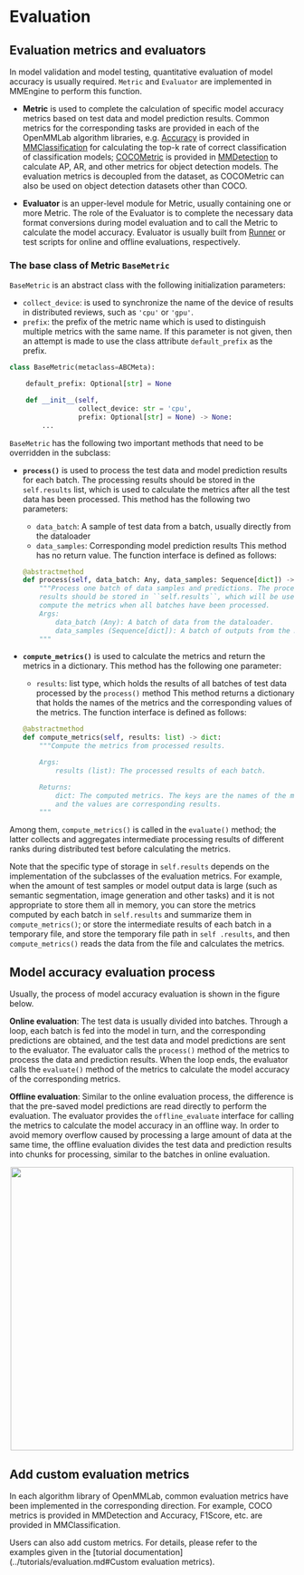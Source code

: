 # Evaluation

## Evaluation metrics and evaluators

In model validation and model testing, quantitative evaluation of model accuracy is usually required. `Metric` and `Evaluator` are implemented in MMEngine to perform this function.

- **Metric** is used to complete the calculation of specific model accuracy metrics based on test data and model prediction results. Common metrics for the corresponding tasks are provided in each of the OpenMMLab algorithm libraries, e.g. [Accuracy](https://mmclassification.readthedocs.io/en/1.x/api/generated/mmcls.evaluation.Accuracy.html#mmcls.evaluation.Accuracy) is provided in [MMClassification](https://github.com/open-mmlab/mmclassification) for calculating the top-k rate of correct classification of classification models; [COCOMetric](https://github.com/open-mmlab/mmdetection/blob/3.x/mmdet/evaluation/metrics/coco_metric.py) is provided in [MMDetection](https://github.com/open-mmlab/mmdetection) to calculate AP, AR, and other metrics for object detection models. The evaluation metrics is decoupled from the dataset, as COCOMetric can also be used on object detection datasets other than COCO.

- **Evaluator** is an upper-level module for Metric, usually containing one or more Metric. The role of the Evaluator is to complete the necessary data format conversions during model evaluation and to call the Metric to calculate the model accuracy. Evaluator is usually built from [Runner](../tutorials/runner.md) or test scripts for online and offline evaluations, respectively.

### The base class of Metric `BaseMetric`

`BaseMetric` is an abstract class with the following initialization parameters:

- `collect_device`: is used to synchronize the name of the device of results in distributed reviews, such as `'cpu'` or `'gpu'`.
- `prefix`: the prefix of the metric name which is used to distinguish multiple metrics with the same name. If this parameter is not given, then an attempt is made to use the class attribute `default_prefix` as the prefix.

```python
class BaseMetric(metaclass=ABCMeta):

    default_prefix: Optional[str] = None

    def __init__(self,
                 collect_device: str = 'cpu',
                 prefix: Optional[str] = None) -> None:
        ...
```

`BaseMetric` has the following two important methods that need to be overridden in the subclass:

- **`process()`** is used to process the test data and model prediction results for each batch. The processing results should be stored in the `self.results` list, which is used to calculate the metrics after all the test data has been processed. This method has the following two parameters:

  - `data_batch`: A sample of test data from a batch, usually directly from the dataloader
  - `data_samples`: Corresponding model prediction results
    This method has no return value. The function interface is defined as follows:

  ```python
  @abstractmethod
  def process(self, data_batch: Any, data_samples: Sequence[dict]) -> None:
      """Process one batch of data samples and predictions. The processed
      results should be stored in ``self.results``, which will be used to
      compute the metrics when all batches have been processed.
      Args:
          data_batch (Any): A batch of data from the dataloader.
          data_samples (Sequence[dict]): A batch of outputs from the model.
      """
  ```

- **`compute_metrics()`** is used to calculate the metrics and return the metrics in a dictionary. This method has the following one parameter:

  - `results`: list type, which holds the results of all batches of test data processed by the `process()` method
    This method returns a dictionary that holds the names of the metrics and the corresponding values of the metrics. The function interface is defined as follows:

  ```python
  @abstractmethod
  def compute_metrics(self, results: list) -> dict:
      """Compute the metrics from processed results.
  
      Args:
          results (list): The processed results of each batch.
  
      Returns:
          dict: The computed metrics. The keys are the names of the metrics,
          and the values are corresponding results.
      """
  ```

Among them, `compute_metrics()` is called in the `evaluate()` method; the latter collects and aggregates intermediate processing results of different ranks during distributed test before calculating the metrics.

Note that the specific type of storage in `self.results` depends on the implementation of the subclasses of the evaluation metrics. For example, when the amount of test samples or model output data is large (such as semantic segmentation, image generation and other tasks) and it is not appropriate to store them all in memory, you can store the metrics computed by each batch in `self.results` and summarize them in `compute_metrics()`; or store the intermediate results of each batch in a temporary file, and store the temporary file path in `self .results`, and then `compute_metrics()` reads the data from the file and calculates the metrics.

## Model accuracy evaluation process

Usually, the process of model accuracy evaluation is shown in the figure below.

**Online evaluation**: The test data is usually divided into batches. Through a loop, each batch is fed into the model in turn, and the corresponding predictions are obtained, and the test data and model predictions are sent to the evaluator. The evaluator calls the `process()` method of the metrics to process the data and prediction results. When the loop ends, the evaluator calls the `evaluate()` method of the metrics to calculate the model accuracy of the corresponding metrics.

**Offline  evaluation**: Similar to the online evaluation process, the difference is that the pre-saved model predictions are read directly to perform the evaluation. The evaluator provides the `offline_evaluate` interface for calling the metrics to calculate the model accuracy in an offline way. In order to avoid memory overflow caused by processing a large amount of data at the same time, the offline evaluation divides the test data and prediction results into chunks for processing, similar to the batches in online evaluation.

<div align="center">
    <img src="https://user-images.githubusercontent.com/15977946/187579113-279f097c-3530-40c4-9cd3-1bb0ce2fa452.png" width="500"/>
</div>

## Add custom evaluation metrics

In each algorithm library of OpenMMLab, common evaluation metrics have been implemented in the corresponding direction. For example, COCO metrics is provided in MMDetection and Accuracy, F1Score, etc. are provided in MMClassification.

Users can also add custom metrics. For details, please refer to the examples given in the \[tutorial documentation\](../tutorials/evaluation.md#Custom evaluation metrics).
